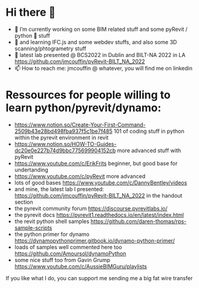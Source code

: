 # Hi there 👋

- 🔭 I’m currently working on some BIM related stuff and some pyRevit / python :snake: stuff
- 🌱 and learning IFC.js and some webdev stuffs, and also some 3D scanning/phtogrametry stuff
- :raising_hand: latest lab presented @ BCS2022 in Dublin and BILT-NA 2022 in LA https://github.com/jmcouffin/pyRevit-BILT_NA_2022
- 📫 How to reach me: jmcouffin @ whatever, you will find me on linkedin



# Ressources for people willing to learn python/pyrevit/dynamo:

- https://www.notion.so/Create-Your-First-Command-2509b43e28bd498fba937f5c1be7f485 101 of coding stuff in python within the pyrevit environment in revit
- https://www.notion.so/HOW-TO-Guides-dc20e0e227b74d9bbc775699904152cb more advanced stuff with pyRevit
- https://www.youtube.com/c/ErikFrits beginner, but good base for undertanding
- https://www.youtube.com/c/pyRevit more advanced
- lots of good bases https://www.youtube.com/c/DannyBentley/videos
- and mine, the latest lab I presented: https://github.com/jmcouffin/pyRevit-BILT_NA_2022 in the handout section
- the pyrevit community forum https://discourse.pyrevitlabs.io/
- the pyrevit docs https://pyrevit1.readthedocs.io/en/latest/index.html
- the revit python shell samples https://github.com/daren-thomas/rps-sample-scripts
- the python primer for dynamo https://dynamopythonprimer.gitbook.io/dynamo-python-primer/
- loads of samples well commented here too https://github.com/Amoursol/dynamoPython
- some nice stuff too from Gavin Grump https://www.youtube.com/c/AussieBIMGuru/playlists

If you like what I do, you can support me sending me a big fat wire transfer

